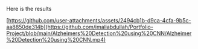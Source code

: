 Here is the results

[https://github.com/user-attachments/assets/2494cb1b-d9ca-4cfa-9b5c-aa8850de314b](https://github.com/imaliabdullah/Portfolio-Project/blob/main/Alzheimers%20Detection%20using%20CNN/Alzheimer%20Detection%20using%20CNN.mp4)

